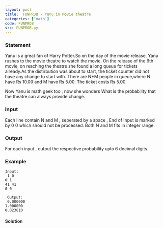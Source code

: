 ```yaml
---
layout: post
title:  FUNPROB - Yanu in Movie theatre
categories: ['math']
code: FUNPROB
src: FUNPROB.py
---
```


### **Statement**

Yanu is a great fan of Harry Potter.So on the day of the movie release, Yanu
rushes to the movie theatre to watch the movie. On the release of the 6th
movie, on reaching the theatre she found a long queue for tickets already.As
the distirbution was about to start, the ticket counter did not have any
change to start with. There are N+M people in queue,where N have Rs 10.00 and
M have Rs 5.00. The ticket costs Rs 5.00.  
  
  
Now Yanu is math geek too , now she wonders What is the probability that the
theatre can always provide change.

### Input

Each line contain N and M , seperated by a space , End of Input is marked by 0
0 which should not be processed. Both N and M fits in integer range.

### Output

For each input , output the respective probability upto 6 decimal digits.

### Example

    
    
    Input:  
     1 0  
    0 1  
    41 41  
    0 0  
      
     Output:  
     0.000000  
    1.000000  
    0.023810  
      
    



#### **Solution**



